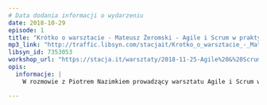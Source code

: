 ```yaml
---
# Data dodania informacji o wydarzeniu
date: 2018-10-29
episode: 1
title: "Krótko o warsztacie - Mateusz Żeromski - Agile i Scrum w praktyce"
mp3_link: "http://traffic.libsyn.com/stacjait/Krotko_o_warsztacie_-_Mateusz_Zeromski_-_Agile_i_Scrum_w_praktyce.mp3"
libsyn_id: 7353053
workshop_url: "https://stacja.it/warsztaty/2018-11-25-Agile%20&%20Scrum%20w%20praktyce.html"
opis:
  informacje: |
    W rozmowie z Piotrem Nazimkiem prowadzący warsztatu Agile i Scrum w praktyce - Mateusz Żeromski - opowie dlaczego warto zapisać się na jego zajęcia.

---
```

